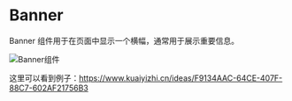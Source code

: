 # Banner

Banner 组件用于在页面中显示一个横幅，通常用于展示重要信息。

![Banner组件](/images/juiceEditor/component-banner.png)

这里可以看到例子：https://www.kuaiyizhi.cn/ideas/F9134AAC-64CE-407F-88C7-602AF21756B3